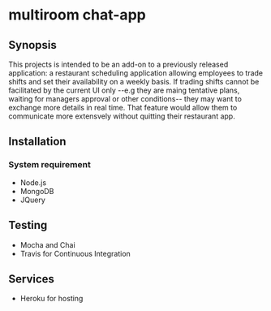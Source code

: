 # multiroom chat-app

## Synopsis

This projects is intended to be an add-on to a previously released application: a restaurant scheduling application allowing employees
to trade shifts and set their availability on a weekly basis. 
If trading shifts cannot be facilitated by the current UI only --e.g they are maing tentative plans, waiting for managers approval or other conditions-- they may want to exchange more details in real time. That feature would allow them to communicate more extensvely 
without quitting their restaurant app.

## Installation

### System requirement

* Node.js
* MongoDB
* JQuery

## Testing

* Mocha and Chai
* Travis for Continuous Integration

## Services
* Heroku for hosting
